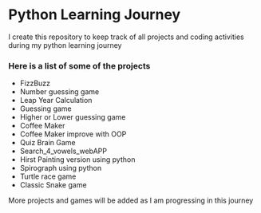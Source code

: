 # Python Learning Journey 


I create this repository to keep track of all projects and coding activities during my python learning journey

### Here is a list of some of the projects
* FizzBuzz
* Number guessing game
* Leap Year Calculation
* Guessing game 
* Higher or Lower guessing game 
* Coffee Maker
* Coffee Maker improve with OOP
* Quiz Brain Game
* Search_4_vowels_webAPP
* Hirst Painting version using python
* Spirograph using python 
* Turtle race game
* Classic Snake game


More projects and games will be added as I am progressing in this journey
